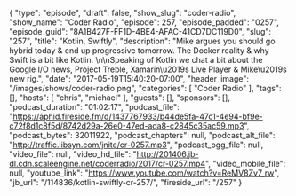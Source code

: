{
  "type": "episode",
  "draft": false,
  "show_slug": "coder-radio",
  "show_name": "Coder Radio",
  "episode": 257,
  "episode_padded": "0257",
  "episode_guid": "8A1B427F-FF1D-4BE4-AFAC-41CD7DC119D0",
  "slug": "257",
  "title": "Kotlin, Swiftly",
  "description": "Mike argues you should go hybrid today & end up progressive tomorrow. The Docker reality & why Swift is a bit like Kotlin. \n\nSpeaking of Kotlin we chat a bit about the Google I/O news, Project Treble, Xamarin\u2019s Live Player & Mike\u2019s new rig.",
  "date": "2017-05-19T15:40:20-07:00",
  "header_image": "/images/shows/coder-radio.png",
  "categories": [
    "Coder Radio"
  ],
  "tags": [],
  "hosts": [
    "chris",
    "michael"
  ],
  "guests": [],
  "sponsors": [],
  "podcast_duration": "01:02:17",
  "podcast_file": "https://aphid.fireside.fm/d/1437767933/b44de5fa-47c1-4e94-bf9e-c72f8d1c8f5d/8742d29a-26e0-47ed-ada8-c2845c35ac59.mp3",
  "podcast_bytes": 32011922,
  "podcast_chapters": null,
  "podcast_alt_file": "http://traffic.libsyn.com/jnite/cr-0257.mp3",
  "podcast_ogg_file": null,
  "video_file": null,
  "video_hd_file": "http://201406.jb-dl.cdn.scaleengine.net/coderradio/2017/cr-0257.mp4",
  "video_mobile_file": null,
  "youtube_link": "https://www.youtube.com/watch?v=ReMV8Zv7_rw",
  "jb_url": "/114836/kotlin-swiftly-cr-257/",
  "fireside_url": "/257"
}

